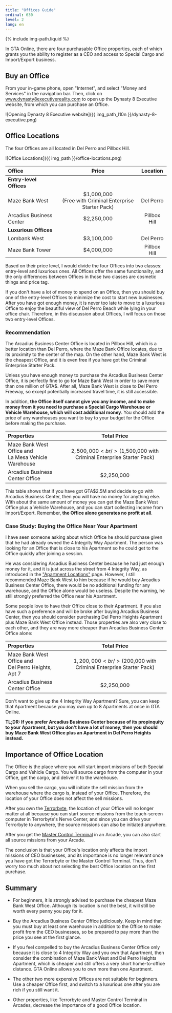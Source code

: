 ```yaml
---
title: "Offices Guide"
ordinal: 630
level: 2
lang: en
---
```

{% include img-path.liquid %}

In GTA Online, there are four purchasable Office properties, each of which
grants you the ability to register as a CEO and access to Special Cargo and
Import/Export business.

## Buy an Office

From your in-game phone, open "Internet", and select "Money and Services" in
the navigation bar. Then, click on www.dynasty8executivereality.com to open up
the Dynasty 8 Executive website, from which you can purchase an Office.

![Opening Dynasty 8 Executive
website]({{ img_path_l10n }}/dynasty-8-executive.png)

## Office Locations

The four Offices are all located in Del Perro and Pillbox Hill.

![Office Locations]({{ img_path }}/office-locations.png)

| Office                   |   Price    |   Location   |
| :-----                   |   :---:    |   :------:   |
| **Entry-level Offices**  |
| Maze Bank West           | $1,000,000<br />(Free with Criminal Enterprise Starter Pack) |  Del Perro   |
| Arcadius Business Center | $2,250,000 | Pillbox Hill |
| **Luxurious Offices**    |
| Lombank West             | $3,100,000 |  Del Perro   |
| Maze Bank Tower          | $4,000,000 | Pillbox Hill |

Based on their price level, I would divide the four Offices into two classes:
entry-level and luxurious ones. All Offices offer the same functionality, and
the only differences between Offices in those two classes are cosmetic things
and price tag.

If you don't have a lot of money to spend on an Office, then you should buy one
of the entry-level Offices to minimize the cost to start new businesses. After
you have got enough money, it is never too late to move to a luxurious Office
to enjoy the beautiful view of Del Perro Beach while lying in your office
chair. Therefore, in this discussion about Offices, I will focus on those two
entry-level Offices.

### Recommendation

The Arcadius Business Center Office is located in Pillbox Hill, which is a
better location than Del Perro, where the Maze Bank Office locates, due to its
proximity to the center of the map. On the other hand, Maze Bank West is the
cheapest Office, and it is even free if you have got the Criminal Enterprise
Starter Pack.

Unless you have enough money to purchase the Arcadius Business Center Office,
it is perfectly fine to go for Maze Bank West in order to save more than one
million of GTA$. After all, Maze Bank West is close to Del Perro Freeway, so
except potentially increased travel time, it is still accessible.

In addition, **the Office itself cannot give you any income, and to make money
from it you need to purchase a Special Cargo Warehouse or Vehicle Warehouse,
which will cost additional money**. You should add the price of any warehouses
you want to buy to your budget for the Office before making the purchase.

| Properties | Total Price |
| :--------- | :---------: |
| Maze Bank West Office and<br />La Mesa Vehicle Warehouse | $2,500,000<br />($1,500,000 with Criminal Enterprise Starter Pack) |
| Arcadius Business Center Office | $2,250,000 |

This table shows that if you have got GTA$2.5M and decide to go with Arcadius
Business Center, then you will have no money for anything else. With about the
same amount of money you can get the Maze Bank West Office plus a Vehicle
Warehouse, and you can start collecting income from Import/Export. Remember,
**the Office alone generates no profit at all**.

### Case Study: Buying the Office Near Your Apartment

I have seen someone asking about which Office he should purchase given that he
had already owned the 4 Integrity Way Apartment. The person was looking for an
Office that is close to his Apartment so he could get to the Office quickly
after joining a session.

He was considering Arcadius Business Center because he had just enough money
for it, and it is just across the street from 4 Integrity Way, as introduced in
the ["Apartment Locations"](apartment-locations#4-integrity-way) page. However,
I still recommended Maze Bank West to him because if he would buy Arcadius
Business Center Office, there would be no additional funding for any warehouse,
and the Office alone would be useless. Despite the warning, he still strongly
preferred the Office near his Apartment.

Some people love to have their Office close to their Apartment. If you also
have such a preference and will be broke after buying Arcadius Business Center,
then you should consider purchasing Del Perro Heights Apartment plus Maze Bank
West Office instead. Those properties are also very close to each other, and
they are way more cheaper than Arcadius Business Center Office alone:

| Properties | Total Price |
| :--------- | :---------: |
| Maze Bank West Office and<br />Del Perro Heights, Apt 7 | $1,200,000<br />($200,000 with Criminal Enterprise Starter Pack) |
| Arcadius Business Center Office | $2,250,000 |

Don't want to give up the 4 Integrity Way Apartment? Sure, you can keep that
Apartment because you may own up to 8 Apartments at once in GTA Online.

**TL;DR: If you prefer Arcadius Business Center because of its propinquity to
your Apartment, but you don't have a lot of money, then you should buy Maze
Bank West Office plus an Apartment in Del Perro Heights instead.**

## Importance of Office Location

The Office is the place where you will start import missions of both Special
Cargo and Vehicle Cargo. You will source cargo from the computer in your
Office, get the cargo, and deliver it to the warehouse.

When you sell the cargo, you will initiate the sell mission from the warehouse
where the cargo is, instead of your Office. Therefore, the location of your
Office does not affect the sell missions.

After you own the [Terrorbyte](null), the location of your Office will no
longer matter at all because you can start source missions from the
touch-screen computer in Terrorbyte's Nerve Center, and since you can drive
your Terrorbyte to anywhere, the source missions can also be initiated
anywhere.

After you get the [Master Control Terminal](null) in an Arcade, you can also
start all source missions from your Arcade.

The conclusion is that your Office's location only affects the import missions
of CEO businesses, and its importance is no longer relevant once you have got
the Terrorbyte or the Master Control Terminal. Thus, don't worry too much about
not selecting the best Office location on the first purchase.

## Summary

- For beginners, it is strongly advised to purchase the cheapest Maze Bank West
  Office. Although its location is not the best, it will still be worth every
  penny you pay for it.

- Buy the Arcadius Business Center Office judiciously. Keep in mind that you
  must buy at least one warehouse in addition to the Office to make profit from
  the CEO businesses, so be prepared to pay more than the price you see at the
  first glance.

- If you feel compelled to buy the Arcadius Business Center Office only because
  it is close to 4 Integrity Way and you own that Apartment, then consider the
  combination of Maze Bank West and Del Perro Heights Apartment, which is
  cheaper and still offers a very short home-to-office distance. GTA Online
  allows you to own more than one Apartment.

- The other two more expensive Offices are not suitable for beginners. Use a
  cheaper Office first, and switch to a luxurious one after you are rich if you
  still want it.

- Other properties, like Terrorbyte and Master Control Terminal in Arcades,
  decrease the importance of a good Office location.
